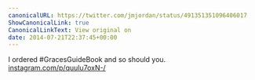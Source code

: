```yaml
---
canonicalURL: https://twitter.com/jmjordan/status/491351351096406017
ShowCanonicalLink: true
CanonicalLinkText: View original on
date: 2014-07-21T22:37:45+00:00
---
```

I ordered #GracesGuideBook and so should you. [instagram.com/p/quulu7oxN-/](http://instagram.com/p/quulu7oxN-/)